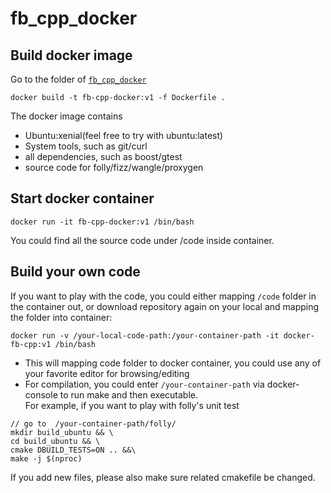 # fb_cpp_docker


## Build docker image
Go to the folder of [`fb_cpp_docker`](../fb_cpp_docker)
```
docker build -t fb-cpp-docker:v1 -f Dockerfile .
```
The docker image contains  
- Ubuntu:xenial(feel free to try with ubuntu:latest)
- System tools, such as git/curl
- all dependencies, such as boost/gtest
- source code for folly/fizz/wangle/proxygen

## Start docker container
```
docker run -it fb-cpp-docker:v1 /bin/bash
```
You could find all the source code under /code inside container.

## Build your own code
If you want to play with the code, you could either mapping `/code` folder in the container out, or download repository again on your local and mapping the folder into container:
```
docker run -v /your-local-code-path:/your-container-path -it docker-fb-cpp:v1 /bin/bash
```
- This will mapping code folder to docker container, you could use any of your favorite editor for browsing/editing
- For compilation, you could enter `/your-container-path` via docker-console to run make and then executable.  
For example, if you want to play with folly's unit test
```
// go to  /your-container-path/folly/
mkdir build_ubuntu && \
cd build_ubuntu && \
cmake DBUILD_TESTS=ON .. &&\
make -j $(nproc)
```
If you add new files, please also make sure related cmakefile be changed.  